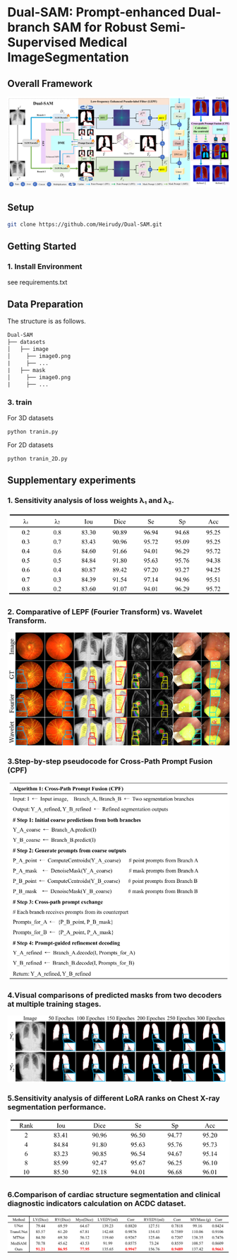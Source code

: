 # Dual-SAM: Prompt-enhanced Dual-branch SAM for Robust Semi-Supervised Medical ImageSegmentation


## Overall Framework ##
![image](https://github.com/Heirudy/Dual-SAM/blob/main/image/image7.png)


## Setup
```bash
git clone https://github.com/Heirudy/Dual-SAM.git
```

##  Getting Started

### 1. Install Environment

see requirements.txt

## Data Preparation

The structure is as follows.
```
Dual-SAM
├── datasets
│   ├── image
│     ├── image0.png
|     ├── ...
|   ├── mask
│     ├── image0.png
|     ├── ...
```

### 3. train
For 3D datasets
```
python tranin.py 
```
For 2D datasets
```
python tranin_2D.py 
```

##  Supplementary experiments

### 1. Sensitivity analysis of loss weights λ₁ and λ₂. 
![image](https://github.com/Heirudy/Dual-SAM/blob/main/image/image1.png)

### 2. Comparative of LEPF (Fourier Transform) vs. Wavelet Transform.  
![image](https://github.com/Heirudy/Dual-SAM/blob/main/image/image2.png)

### 3.Step-by-step pseudocode for Cross-Path Prompt Fusion (CPF)
![image](https://github.com/Heirudy/Dual-SAM/blob/main/image/image3.png)

### 4.Visual comparisons of predicted masks from two decoders at multiple training stages. 
![image](https://github.com/Heirudy/Dual-SAM/blob/main/image/image4.png)

### 5.Sensitivity analysis of different LoRA ranks on Chest X-ray segmentation performance. 
![image](https://github.com/Heirudy/Dual-SAM/blob/main/image/image5.png)

### 6.Comparison of cardiac structure segmentation and clinical diagnostic indicators calculation on ACDC dataset. 
![image](https://github.com/Heirudy/Dual-SAM/blob/main/image/image6.png)




